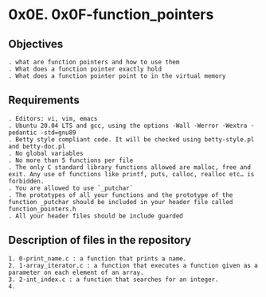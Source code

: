 # 0x0E. 0x0F-function_pointers

## Objectives

	. what are function pointers and how to use them
	. What does a function pointer exactly hold
	. What does a function pointer point to in the virtual memory

## Requirements

	. Editors: vi, vim, emacs
	. Ubuntu 20.04 LTS and gcc, using the options -Wall -Werror -Wextra -pedantic -std=gnu89
	. Betty style compliant code. It will be checked using betty-style.pl and betty-doc.pl
	. No global variables
	. No more than 5 functions per file
	. The only C standard library functions allowed are malloc, free and exit. Any use of functions like printf, puts, calloc, realloc etc… is forbidden.
	. You are allowed to use `_putchar`
	. The prototypes of all your functions and the prototype of the function _putchar should be included in your header file called function_pointers.h
	. All your header files should be include guarded

## Description of files in the repository

	1. 0-print_name.c : a function that prints a name.
	2. 1-array_iterator.c : a function that executes a function given as a parameter on each element of an array.
	3. 2-int_index.c : a function that searches for an integer.
	4. 
